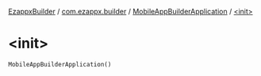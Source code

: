 [EzappxBuilder](../../index.md) / [com.ezappx.builder](../index.md) / [MobileAppBuilderApplication](index.md) / [&lt;init&gt;](./-init-.md)

# &lt;init&gt;

`MobileAppBuilderApplication()`